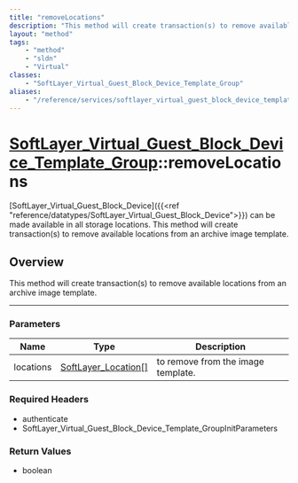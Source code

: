```yaml
---
title: "removeLocations"
description: "This method will create transaction(s) to remove available locations from an archive image template."
layout: "method"
tags:
    - "method"
    - "sldn"
    - "Virtual"
classes:
    - "SoftLayer_Virtual_Guest_Block_Device_Template_Group"
aliases:
    - "/reference/services/softlayer_virtual_guest_block_device_template_group/removeLocations"
---
```

# [SoftLayer_Virtual_Guest_Block_Device_Template_Group](/reference/services/SoftLayer_Virtual_Guest_Block_Device_Template_Group)::removeLocations


[SoftLayer_Virtual_Guest_Block_Device]({{<ref "reference/datatypes/SoftLayer_Virtual_Guest_Block_Device">}}) can be made available in all storage locations. This method will create transaction(s) to remove available locations from an archive image template. 


## Overview 
This method will create transaction(s) to remove available locations from an archive image template.

-----

### Parameters 
|Name | Type | Description |
| --- | --- | --- |
|locations| <a href='/reference/datatypes/SoftLayer_Location'>SoftLayer_Location[] </a>| to remove from the image template.|


### Required Headers
* authenticate
* SoftLayer_Virtual_Guest_Block_Device_Template_GroupInitParameters


### Return Values
* boolean




